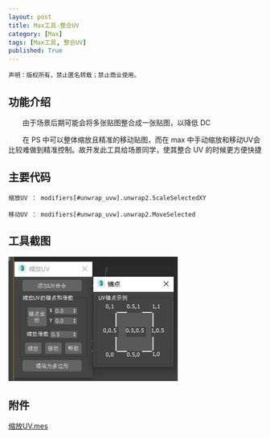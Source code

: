 ```yaml
---
layout: post
title: Max工具-整合UV
category: [Max]
tags: [Max工具, 整合UV]
published: True
---
```



`声明：版权所有，禁止匿名转载；禁止商业使用。`

## 功能介绍

　　由于场景后期可能会将多张贴图整合成一张贴图，以降低 DC

　　在 PS 中可以整体缩放且精准的移动贴图，而在 max 中手动缩放和移动UV会比较难做到精准控制。故开发此工具给场景同学，使其整合 UV 的时候更方便快捷


## 主要代码
    缩放UV ： modifiers[#unwrap_uvw].unwrap2.ScaleSelectedXY

    移动UV ： modifiers[#unwrap_uvw].unwrap2.MoveSelected


## 工具截图
<left>
<img src="/public/img/Max工具-缩放UV/1.bmp">
</left>

## 附件
[缩放UV.mes](/public/img/Max工具-缩放UV//缩放UV.mse)
